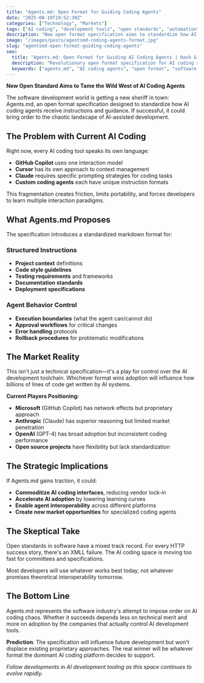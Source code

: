```yaml
---
title: "Agents.md: Open Format for Guiding Coding Agents"
date: "2025-08-19T19:52:30Z"
categories: ["Technology", "Markets"]
tags: ["AI coding", "development tools", "open standards", "automation", "software engineering"]
description: "New open format specification aims to standardize how AI coding agents receive guidance, potentially transforming software development workflows."
image: "/images/posts/agentsmd-coding-agents-format.jpg"
slug: "agentsmd-open-format-guiding-coding-agents"
seo:
  title: "Agents.md: Open Format for Guiding AI Coding Agents | Hash & Hedge"
  description: "Revolutionary open format specification for AI coding agents could standardize development workflows and accelerate software engineering automation."
  keywords: ["agents.md", "AI coding agents", "open format", "software development", "automation tools", "coding standards"]
---
```


**New Open Standard Aims to Tame the Wild West of AI Coding Agents**

The software development world is getting a new sheriff in town: Agents.md, an open format specification designed to standardize how AI coding agents receive instructions and guidance. If successful, it could bring order to the chaotic landscape of AI-assisted development.

## The Problem with Current AI Coding

Right now, every AI coding tool speaks its own language:

- **GitHub Copilot** uses one interaction model
- **Cursor** has its own approach to context management
- **Claude** requires specific prompting strategies for coding tasks
- **Custom coding agents** each have unique instruction formats

This fragmentation creates friction, limits portability, and forces developers to learn multiple interaction paradigms.

## What Agents.md Proposes

The specification introduces a standardized markdown format for:

### Structured Instructions
- **Project context** definitions
- **Code style guidelines** 
- **Testing requirements** and frameworks
- **Documentation standards**
- **Deployment specifications**

### Agent Behavior Control
- **Execution boundaries** (what the agent can/cannot do)
- **Approval workflows** for critical changes
- **Error handling** protocols
- **Rollback procedures** for problematic modifications

## The Market Reality

This isn't just a technical specification—it's a play for control over the AI development toolchain. Whichever format wins adoption will influence how billions of lines of code get written by AI systems.

**Current Players Positioning:**
- **Microsoft** (GitHub Copilot) has network effects but proprietary approach
- **Anthropic** (Claude) has superior reasoning but limited market penetration
- **OpenAI** (GPT-4) has broad adoption but inconsistent coding performance
- **Open source projects** have flexibility but lack standardization

## The Strategic Implications

If Agents.md gains traction, it could:

- **Commoditize AI coding interfaces**, reducing vendor lock-in
- **Accelerate AI adoption** by lowering learning curves
- **Enable agent interoperability** across different platforms
- **Create new market opportunities** for specialized coding agents

## The Skeptical Take

Open standards in software have a mixed track record. For every HTTP success story, there's an XMLL failure. The AI coding space is moving too fast for committees and specifications.

Most developers will use whatever works best today, not whatever promises theoretical interoperability tomorrow.

## The Bottom Line

Agents.md represents the software industry's attempt to impose order on AI coding chaos. Whether it succeeds depends less on technical merit and more on adoption by the companies that actually control AI development tools.

**Prediction**: The specification will influence future development but won't displace existing proprietary approaches. The real winner will be whatever format the dominant AI coding platform decides to support.

*Follow developments in AI development tooling as this space continues to evolve rapidly.*